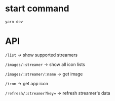 # start command
`yarn dev`

# API
`/list` -> show supported streamers

`/images/:streamer` -> show all icon lists

`/images/:streamer/:name` -> get image

`/icon` -> get app icon

`/refresh/:streamer?key=` -> refresh streamer's data
